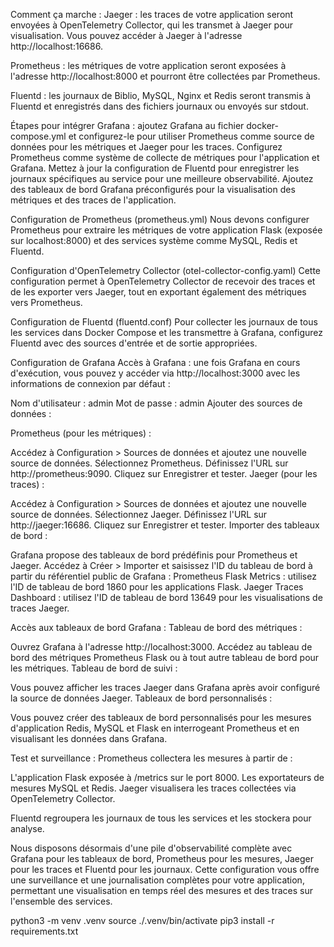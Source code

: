 Comment ça marche : Jaeger : les traces de votre application seront envoyées à OpenTelemetry Collector, qui les transmet à Jaeger pour visualisation. Vous pouvez accéder à Jaeger à l'adresse http://localhost:16686. 

Prometheus : les métriques de votre application seront exposées à l'adresse http://localhost:8000 et pourront être collectées par Prometheus. 

Fluentd : les journaux de Biblio, MySQL, Nginx et Redis seront transmis à Fluentd et enregistrés dans des fichiers journaux ou envoyés sur stdout.

Étapes pour intégrer Grafana : ajoutez Grafana au fichier docker-compose.yml et configurez-le pour utiliser Prometheus comme source de données pour les métriques et Jaeger pour les traces. Configurez Prometheus comme système de collecte de métriques pour l'application et Grafana. Mettez à jour la configuration de Fluentd pour enregistrer les journaux spécifiques au service pour une meilleure observabilité. Ajoutez des tableaux de bord Grafana préconfigurés pour la visualisation des métriques et des traces de l'application.

Configuration de Prometheus (prometheus.yml) Nous devons configurer Prometheus pour extraire les métriques de votre application Flask (exposée sur localhost:8000) et des services système comme MySQL, Redis et Fluentd.

Configuration d'OpenTelemetry Collector (otel-collector-config.yaml) Cette configuration permet à OpenTelemetry Collector de recevoir des traces et de les exporter vers Jaeger, tout en exportant également des métriques vers Prometheus.

Configuration de Fluentd (fluentd.conf) Pour collecter les journaux de tous les services dans Docker Compose et les transmettre à Grafana, configurez Fluentd avec des sources d'entrée et de sortie appropriées.

Configuration de Grafana Accès à Grafana : une fois Grafana en cours d'exécution, vous pouvez y accéder via http://localhost:3000 avec les informations de connexion par défaut :

Nom d'utilisateur : admin Mot de passe : admin Ajouter des sources de données :

Prometheus (pour les métriques) :

Accédez à Configuration > Sources de données et ajoutez une nouvelle source de données. Sélectionnez Prometheus. Définissez l'URL sur http://prometheus:9090. Cliquez sur Enregistrer et tester. Jaeger (pour les traces) :

Accédez à Configuration > Sources de données et ajoutez une nouvelle source de données. Sélectionnez Jaeger. Définissez l'URL sur http://jaeger:16686. Cliquez sur Enregistrer et tester. Importer des tableaux de bord :

Grafana propose des tableaux de bord prédéfinis pour Prometheus et Jaeger. Accédez à Créer > Importer et saisissez l'ID du tableau de bord à partir du référentiel public de Grafana : Prometheus Flask Metrics : utilisez l'ID de tableau de bord 1860 pour les applications Flask. Jaeger Traces Dashboard : utilisez l'ID de tableau de bord 13649 pour les visualisations de traces Jaeger.

Accès aux tableaux de bord Grafana : Tableau de bord des métriques :

Ouvrez Grafana à l'adresse http://localhost:3000. Accédez au tableau de bord des métriques Prometheus Flask ou à tout autre tableau de bord pour les métriques. Tableau de bord de suivi :

Vous pouvez afficher les traces Jaeger dans Grafana après avoir configuré la source de données Jaeger. Tableaux de bord personnalisés :

Vous pouvez créer des tableaux de bord personnalisés pour les mesures d'application Redis, MySQL et Flask en interrogeant Prometheus et en visualisant les données dans Grafana.

Test et surveillance : Prometheus collectera les mesures à partir de :

L'application Flask exposée à /metrics sur le port 8000. Les exportateurs de mesures MySQL et Redis. Jaeger visualisera les traces collectées via OpenTelemetry Collector.

Fluentd regroupera les journaux de tous les services et les stockera pour analyse.

Nous disposons désormais d'une pile d'observabilité complète avec Grafana pour les tableaux de bord, Prometheus pour les mesures, Jaeger pour les traces et Fluentd pour les journaux. Cette configuration vous offre une surveillance et une journalisation complètes pour votre application, permettant une visualisation en temps réel des mesures et des traces sur l'ensemble des services.


python3 -m venv .venv 
source ./.venv/bin/activate
pip3 install -r requirements.txt


